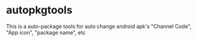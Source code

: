autopkgtools
============

This is a auto-package tools for auto change android apk's  "Channel Code", "App icon", "package name", etc
